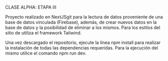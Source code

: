 CLASE ALPHA: ETAPA III

Proyecto realizado en NextJSgit para la lectura de datos proveniente de una base de datos vinculada (Firebase), además, de crear nuevos datos en la base de datos y la posibilidad de eliminar a los mismos. Para los estilos del sitio de utiliza el framework Tailwind.

Una vez descargado el repositorio, ejecute la línea npm install para realizar la instalación de todas las dependencias requeridas. Para la ejecución del mismo utilice el comando npm run dev.